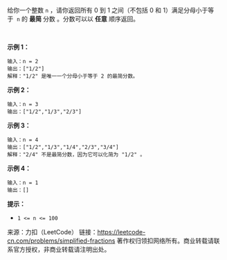 给你一个整数 ```n``` ，请你返回所有 0 到 1 之间（不包括 0 和 1）满足分母小于等于  ```n``` 的 **最简** 分数 。分数可以以 **任意** 顺序返回。

 

**示例 1：**
```
输入：n = 2
输出：["1/2"]
解释："1/2" 是唯一一个分母小于等于 2 的最简分数。
```
**示例 2：**
```
输入：n = 3
输出：["1/2","1/3","2/3"]
```
**示例 3：**
```
输入：n = 4
输出：["1/2","1/3","1/4","2/3","3/4"]
解释："2/4" 不是最简分数，因为它可以化简为 "1/2" 。
```
**示例 4：**
```
输入：n = 1
输出：[]
```

**提示：**

* ```1 <= n <= 100```

来源：力扣（LeetCode）
链接：https://leetcode-cn.com/problems/simplified-fractions
著作权归领扣网络所有。商业转载请联系官方授权，非商业转载请注明出处。
